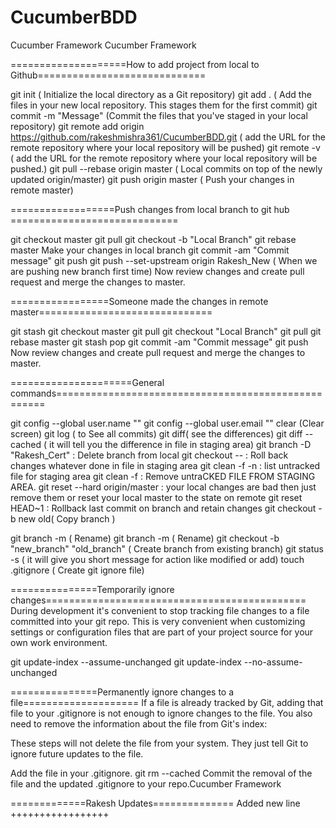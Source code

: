 # CucumberBDD
Cucumber Framework
Cucumber Framework

====================How to add project from local to Github=============================

git init  ( Initialize the local directory as a Git repository)
git add . ( Add the files in your new local repository. This stages them for the first commit)
git commit -m "Message"  (Commit the files that you've staged in your local repository)
git remote add origin https://github.com/rakeshmishra361/CucumberBDD.git ( add the URL for the remote repository where your local repository will be pushed)
git remote -v ( add the URL for the remote repository where your local repository will be pushed.) 
git pull --rebase origin master ( Local commits on top of the newly updated origin/master)
git push origin master ( Push your changes in remote master)

==================Push changes from local branch to git hub =============================


git checkout master
git pull
git checkout -b "Local Branch"
git rebase master
Make your changes in local branch
git commit -am "Commit message"
git push
git push --set-upstream origin Rakesh_New ( When we are pushing new branch first time)
Now review changes and create pull request and merge the changes to master.

=================Someone made the changes in remote master==============================

git stash
git checkout master
git pull
git checkout "Local Branch"
git pull
git rebase master
git stash pop
git commit -am "Commit message"
git push
Now review changes and create pull request and merge the changes to master.


=====================General commands====================================================

git config --global user.name ""
git config --global user.email ""
clear  (Clear screen)
git log ( to See all commits)
git diff( see the differences)
git diff --cached ( it will tell you the difference in file in staging area)
git branch -D "Rakesh_Cert" 	: 	Delete branch from local
git checkout -- <file>  	:	Roll back changes whatever done in file in staging area
git clean -f -n			:       list untracked file for staging area
git clean -f			: 	Remove untraCKED FILE FROM STAGING AREA.
git reset --hard origin/master  :  	your local changes are bad then just remove them or reset your local master to the state on remote
git reset HEAD~1		:  	Rollback last commit on branch and retain changes
git checkout -b new old( Copy branch )

git branch -m <oldname> <newname>  ( Rename)
git branch -m <newname> ( Rename)
git checkout -b "new_branch" "old_branch" ( Create branch from existing branch)
git status -s ( it will give you short message for action like modified or add)
touch .gitignore ( Create git ignore file)

===============Temporarily ignore changes=============================================
During development it's convenient to stop tracking file changes to a file committed into your git repo. 
This is very convenient when customizing settings or configuration files that are part of your project 
source for your own work environment.

git update-index --assume-unchanged <file>
git update-index --no-assume-unchanged <file>

===============Permanently ignore changes to a file====================
If a file is already tracked by Git, adding that file to your .gitignore is not enough to ignore changes to the file. 
You also need to remove the information about the file from Git's index:

These steps will not delete the file from your system. They just tell Git to ignore future updates to the file.

Add the file in your .gitignore.
git rm --cached <file>
Commit the removal of the file and the updated .gitignore to your repo.Cucumber Framework

=============Rakesh Updates==============
Added new line
+++++++++++++++++
